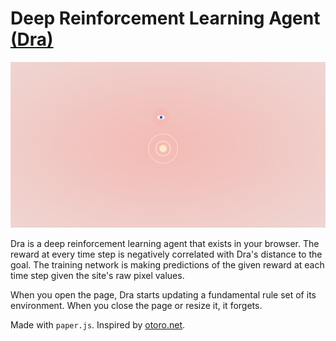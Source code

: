 # Deep Reinforcement Learning Agent [(Dra)](https://camilodoa.ml/dra)

![image](image.png)

Dra is a deep reinforcement learning agent that exists in your browser. The reward at every time
step is negatively correlated with Dra's distance to the goal. The training network is making 
predictions of the given reward at each time step given the site's raw pixel values.

When you open the page, Dra starts updating a fundamental rule set of its
environment. When you close the page or resize it, it forgets.

Made with `paper.js`.
Inspired by [otoro.net](https://otoro.net/).
